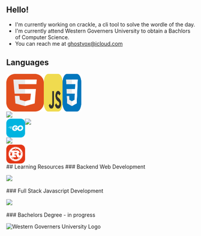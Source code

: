 
<!--
**GhostVox/GhostVox** is a ✨ _special_ ✨ repository because its `README.md` (this file) appears on your GitHub profile.
-->
## Hello!
- I'm currently working on crackle, a cli tool to solve the wordle of the day.
- I'm currently attend Western Governers University to obtain a Bachlors of Computer Science.
- You can reach me at ghostvox@icloud.com
## Languages
<div style="display:flex;flex-direction:row">
<img src="https://github.com/tandpfun/skill-icons/blob/main/icons/HTML.svg" width=100>
<img src="https://github.com/tandpfun/skill-icons/blob/main/icons/JavaScript.svg" width=50>
<img src="https://github.com/tandpfun/skill-icons/blob/main/icons/CSS.svg" width=50>
</div>
<img src="https://github.com/twbs/icons/blob/main/icons/arrow-down.svg" width=100>
<div style= "display:flex; flex-direction:row>
<img src="https://github.com/tandpfun/skill-icons/blob/main/icons/Python-Dark.svg" width=50>
<img src="https://github.com/tandpfun/skill-icons/blob/main/icons/GoLang.svg" width=50>
<img src="postgreSql](https://github.com/tandpfun/skill-icons/blob/main/icons/PostgreSQL-Dark.svg" width=50>
</div>
<img src="https://github.com/twbs/icons/blob/main/icons/arrow-down.svg" width=100>
<div style="display:flex;flex-direction:row">
<img src="https://github.com/tandpfun/skill-icons/blob/main/icons/Rust.svg" width=50>
</div>
## Learning Resources
### Backend Web Development
<p align="left">
  <img src="https://api.boot.dev/v1/users/public/12810a83-00ff-4198-b18c-13955b1ec12b/thumbnail" >
</p>
### Full Stack Javascript Development
<p align="left">
<img src="https://www.theodinproject.com/assets/og-logo-2bdf3a30.png">
</p>
### Bachelors Degree - in progress
<p align="left">
<img src="https://upload.wikimedia.org/wikipedia/commons/a/af/WGU-Marketing-logo.png" alt="Western Governers University Logo">
</p>
